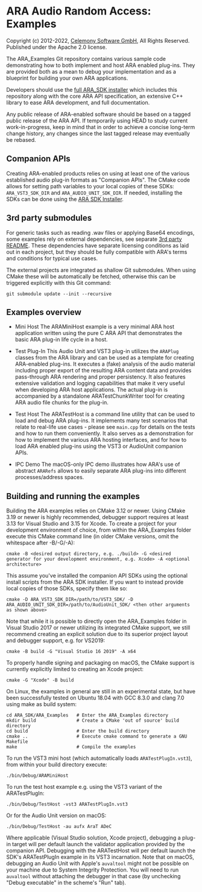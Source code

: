 # ARA Audio Random Access: Examples

Copyright (c) 2012-2022, [Celemony Software GmbH](https://www.celemony.com), All Rights Reserved.
Published under the Apache 2.0 license.

The ARA_Examples Git repository contains various sample code demonstrating how to both implement
and host ARA enabled plug-ins. They are provided both as a mean to debug your implementation and
as a blueprint for building your own ARA applications.

Developers should use the [full ARA_SDK installer](https://github.com/Celemony/ARA_SDK) which
includes this repository along with the core ARA API specification, an extensive C++ library to ease
ARA development, and full documentation.

Any public release of ARA-enabled software should be based on a tagged public release of the ARA API.
If temporarily using HEAD to study current work-in-progress, keep in mind that in order to achieve a
concise long-term change history, any changes since the last tagged release may eventually be rebased.


## Companion APIs

Creating ARA-enabled products relies on using at least one of the various established audio plug-in
formats as "Companion APIs". The CMake code allows for setting path variables to your local copies
of these SDKs: `ARA_VST3_SDK_DIR` and `ARA_AUDIO_UNIT_SDK_DIR`. If needed, installing the SDKs
can be done using the [ARA SDK Installer](https://github.com/Celemony/ARA_SDK).


## 3rd party submodules

For generic tasks such as reading .wav files or applying Base64 encodings, some examples rely on
external dependencies, see separate [3rd party README](3rdParty/README.md). These dependencies
have separate licensing conditions as laid out in each project, but they should be fully compatible
with ARA's terms and conditions for typical use cases.

The external projects are integrated as shallow Git submodules. When using CMake these will be
automatically be fetched, otherwise this can be triggered explicitly with this Git command:

    git submodule update --init --recursive


## Examples overview

- Mini Host
The ARAMiniHost example is a very minimal ARA host application written using the pure C ARA API
that demonstrates the basic ARA plug-in life cycle in a host.

- Test Plug-In
This Audio Unit and VST3 plug-in utilizes the `ARAPlug` classes from the ARA library and can be
used as a template for creating ARA-enabled plug-ins. It executes a (fake) analysis of the audio
material including proper export of the resulting ARA content data and provides pass-through
ARA rendering and proper persistency.
It also features extensive validation and logging capabilities that make it very useful when
developing ARA host applications.
The actual plug-in is accompanied by a standalone ARATestChunkWriter tool for creating
ARA audio file chunks for the plug-in.

- Test Host
The ARATestHost is a command line utility that can be used to load and debug ARA plug-ins.
It implements many test scenarios that relate to real-life use cases - please see `main.cpp`
for details on the tests and how to run them conveniently.
It also serves as a demonstration for how to implement the various ARA hosting interfaces,
and for how to load ARA enabled plug-ins using the VST3 or AudioUnit companion APIs.

- IPC Demo
The macOS-only IPC demo illustrates how ARA's use of abstract `ARARefs` allows to easily separate
ARA plug-ins into different processes/address spaces.


## Building and running the examples

Building the ARA examples relies on CMake 3.12 or newer. Using CMake 3.19 or newer is highly
recommended, debugger support requires at least 3.13 for Visual Studio and 3.15 for Xcode.
To create a project for your development environment of choice, from within the ARA_Examples folder
execute this CMake command line (in older CMake versions, omit the whitespace after -B/-G/-A):

    cmake -B <desired output directory, e.g. ./build> -G <desired generator for your development environment, e.g. Xcode> -A <optional architecture>

This assume you've installed the companion API SDKs using the optional install scripts from the
ARA SDK installer. If you want to instead provide local copies of those SDKs, specify them like so:

    cmake -D ARA_VST3_SDK_DIR=/path/to/VST3_SDK/ -D ARA_AUDIO_UNIT_SDK_DIR=/path/to/AudioUnit_SDK/ <then other arguments as shown above>

Note that while it is possible to directly open the ARA_Examples folder in Visual Studio 2017 or
newer utilizing its integrated CMake support, we still recommend creating an explicit solution due
to its superior project layout and debugger support, e.g. for VS2019:

    cmake -B build -G "Visual Studio 16 2019" -A x64

To properly handle signing and packaging on macOS, the CMake support is currently explicitly
limited to creating an Xcode project:

    cmake -G "Xcode" -B build

On Linux, the examples in general are still in an experimental state, but have been successfully
tested on Ubuntu 18.04 with GCC 8.3.0 and clang 7.0 using make as build system:

    cd ARA_SDK/ARA_Examples   # Enter the ARA_Examples directory
    mkdir build               # Create a CMake 'out of source' build directory
    cd build                  # Enter the build directory
    cmake ..                  # Execute cmake command to generate a GNU Makefile
    make                      # Compile the examples

To run the VST3 mini host (which automatically loads `ARATestPlugIn.vst3`), from within your build
directory execute:

    ./bin/Debug/ARAMiniHost

To run the test host example e.g. using the VST3 variant of the ARATestPlugIn:

    ./bin/Debug/TestHost -vst3 ARATestPlugIn.vst3

Or for the Audio Unit version on macOS:

    ./bin/Debug/TestHost -au aufx AraT ADeC

Where applicable (Visual Studio solution, Xcode project), debugging a plug-in target will per
default launch the validator application provided by the companion API. Debugging with the
ARATestHost will per default launch the SDK's ARATestPlugIn example in its VST3 incarnation.
Note that on macOS, debugging an Audio Unit with Apple's `auvaltool` might not be possible on your
machine due to System Integrity Protection. You will need to run `auvaltool` without attaching the
debugger in that case (by unchecking "Debug executable" in the scheme's "Run" tab).
